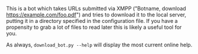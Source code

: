 This is a bot which takes URLs submitted via XMPP ("Botname, download https://example.com/foo.pdf") and tries to download it to the local server, putting it in a directory specified in the configuration file.  If you have a propensity to grab a lot of files to read later this is likely a useful tool for you.

As always, `download_bot.py --help` will display the most current online help.

